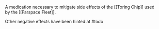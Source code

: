 A medication necessary to mitigate side effects of the [[Toring Chip]] used by the [[Farspace Fleet]]. 

Other negative effects have been hinted at #todo